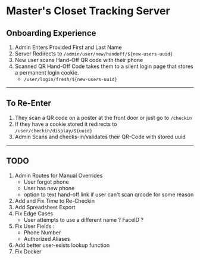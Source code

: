 # Master's Closet Tracking Server

## Onboarding Experience
1. Admin Enters Provided First and Last Name
2. Server Redirects to `/admin/user/new/handoff/${new-users-uuid}`
3. New user scans Hand-Off QR code with their phone
4. Scanned QR Hand-Off Code takes them to a silent login page that stores a permanent login cookie.
	- `/user/login/fresh/${new-users-uuid}`

---

## To Re-Enter
1. They scan a QR code on a poster at the front door or just go to `/checkin`
2. If they have a cookie stored it redirects to `/user/checkin/display/${uuid}`
3. Admin Scans and checks-in/validates their QR-Code with stored uuid

---

## TODO

1. Admin Routes for Manual Overrides
	- User forgot phone
	- User has new phone
	- option to text hand-off link if user can't scan qrcode for some reason
2. Add and Fix Time to Re-Checkin
3. Add Spreadsheet Export
4. Fix Edge Cases
	- User attempts to use a different name ? FaceID ?
5. Fix User Fields :
	- Phone Number
	- Authorized Aliases
6. Add better user-exists lookup function
7. Fix Docker